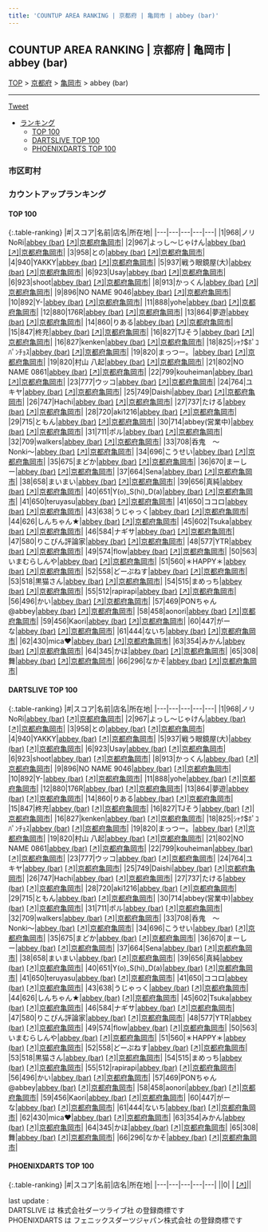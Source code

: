 ```yaml
---
title: 'COUNTUP AREA RANKING | 京都府 | 亀岡市 | abbey (bar)'
---
```

## COUNTUP AREA RANKING | 京都府 | 亀岡市 | abbey (bar)

[TOP](/darts/rank/) > [京都府](/darts/rank/京都府/) > [亀岡市](/darts/rank/京都府/亀岡市/) > abbey (bar)

___

<a href="https://twitter.com/share?ref_src=twsrc%5Etfw" data-text="COUNTUP AREA RANKING | 京都府亀岡市abbey (bar)" class="twitter-share-button" data-hashtags="DARTSLIVE,PHOENIXDARTS,darts,ダーツ" data-show-count="false">Tweet</a>

* [ランキング](#カウントアップランキング)
    * [TOP 100](#top-100)
    * [DARTSLIVE TOP 100](#dartslive-top-100)
    * [PHOENIXDARTS TOP 100](#phoenixdarts-top-100)

### 市区町村

<ul>

</ul>

### カウントアップランキング

#### TOP 100



{:.table-ranking}
|#|スコア|名前|店名|所在地|
|---|---|---|---|---|
|1|968|<span class="rank-name-dl">ノリNoRi</span>|<a href="/darts/rank/shops/89675e52c0843d3758d385ea46352d8f.html">abbey (bar)</a> <a href="https://search.dartslive.com/jp/shop/89675e52c0843d3758d385ea46352d8f">[↗]</a>|<a href="/darts/rank/京都府/亀岡市">京都府亀岡市</a>|
|2|967|<span class="rank-name-dl">よっし～じゃけん</span>|<a href="/darts/rank/shops/89675e52c0843d3758d385ea46352d8f.html">abbey (bar)</a> <a href="https://search.dartslive.com/jp/shop/89675e52c0843d3758d385ea46352d8f">[↗]</a>|<a href="/darts/rank/京都府/亀岡市">京都府亀岡市</a>|
|3|958|<span class="rank-name-dl">との</span>|<a href="/darts/rank/shops/89675e52c0843d3758d385ea46352d8f.html">abbey (bar)</a> <a href="https://search.dartslive.com/jp/shop/89675e52c0843d3758d385ea46352d8f">[↗]</a>|<a href="/darts/rank/京都府/亀岡市">京都府亀岡市</a>|
|4|940|<span class="rank-name-dl">YAKKY</span>|<a href="/darts/rank/shops/89675e52c0843d3758d385ea46352d8f.html">abbey (bar)</a> <a href="https://search.dartslive.com/jp/shop/89675e52c0843d3758d385ea46352d8f">[↗]</a>|<a href="/darts/rank/京都府/亀岡市">京都府亀岡市</a>|
|5|937|<span class="rank-name-dl">戦う眼鏡屋(大)</span>|<a href="/darts/rank/shops/89675e52c0843d3758d385ea46352d8f.html">abbey (bar)</a> <a href="https://search.dartslive.com/jp/shop/89675e52c0843d3758d385ea46352d8f">[↗]</a>|<a href="/darts/rank/京都府/亀岡市">京都府亀岡市</a>|
|6|923|<span class="rank-name-dl">Usay</span>|<a href="/darts/rank/shops/89675e52c0843d3758d385ea46352d8f.html">abbey (bar)</a> <a href="https://search.dartslive.com/jp/shop/89675e52c0843d3758d385ea46352d8f">[↗]</a>|<a href="/darts/rank/京都府/亀岡市">京都府亀岡市</a>|
|6|923|<span class="rank-name-dl">shoot</span>|<a href="/darts/rank/shops/89675e52c0843d3758d385ea46352d8f.html">abbey (bar)</a> <a href="https://search.dartslive.com/jp/shop/89675e52c0843d3758d385ea46352d8f">[↗]</a>|<a href="/darts/rank/京都府/亀岡市">京都府亀岡市</a>|
|8|913|<span class="rank-name-dl">かっくん</span>|<a href="/darts/rank/shops/89675e52c0843d3758d385ea46352d8f.html">abbey (bar)</a> <a href="https://search.dartslive.com/jp/shop/89675e52c0843d3758d385ea46352d8f">[↗]</a>|<a href="/darts/rank/京都府/亀岡市">京都府亀岡市</a>|
|9|896|<span class="rank-name-dl">NO NAME 9046</span>|<a href="/darts/rank/shops/89675e52c0843d3758d385ea46352d8f.html">abbey (bar)</a> <a href="https://search.dartslive.com/jp/shop/89675e52c0843d3758d385ea46352d8f">[↗]</a>|<a href="/darts/rank/京都府/亀岡市">京都府亀岡市</a>|
|10|892|<span class="rank-name-dl">Y-</span>|<a href="/darts/rank/shops/89675e52c0843d3758d385ea46352d8f.html">abbey (bar)</a> <a href="https://search.dartslive.com/jp/shop/89675e52c0843d3758d385ea46352d8f">[↗]</a>|<a href="/darts/rank/京都府/亀岡市">京都府亀岡市</a>|
|11|888|<span class="rank-name-dl">yohe</span>|<a href="/darts/rank/shops/89675e52c0843d3758d385ea46352d8f.html">abbey (bar)</a> <a href="https://search.dartslive.com/jp/shop/89675e52c0843d3758d385ea46352d8f">[↗]</a>|<a href="/darts/rank/京都府/亀岡市">京都府亀岡市</a>|
|12|880|<span class="rank-name-dl">176R</span>|<a href="/darts/rank/shops/89675e52c0843d3758d385ea46352d8f.html">abbey (bar)</a> <a href="https://search.dartslive.com/jp/shop/89675e52c0843d3758d385ea46352d8f">[↗]</a>|<a href="/darts/rank/京都府/亀岡市">京都府亀岡市</a>|
|13|864|<span class="rank-name-dl">夢遊</span>|<a href="/darts/rank/shops/89675e52c0843d3758d385ea46352d8f.html">abbey (bar)</a> <a href="https://search.dartslive.com/jp/shop/89675e52c0843d3758d385ea46352d8f">[↗]</a>|<a href="/darts/rank/京都府/亀岡市">京都府亀岡市</a>|
|14|860|<span class="rank-name-dl">りある</span>|<a href="/darts/rank/shops/89675e52c0843d3758d385ea46352d8f.html">abbey (bar)</a> <a href="https://search.dartslive.com/jp/shop/89675e52c0843d3758d385ea46352d8f">[↗]</a>|<a href="/darts/rank/京都府/亀岡市">京都府亀岡市</a>|
|15|847|<span class="rank-name-dl">柊充</span>|<a href="/darts/rank/shops/89675e52c0843d3758d385ea46352d8f.html">abbey (bar)</a> <a href="https://search.dartslive.com/jp/shop/89675e52c0843d3758d385ea46352d8f">[↗]</a>|<a href="/darts/rank/京都府/亀岡市">京都府亀岡市</a>|
|16|827|<span class="rank-name-dl">TJそう</span>|<a href="/darts/rank/shops/89675e52c0843d3758d385ea46352d8f.html">abbey (bar)</a> <a href="https://search.dartslive.com/jp/shop/89675e52c0843d3758d385ea46352d8f">[↗]</a>|<a href="/darts/rank/京都府/亀岡市">京都府亀岡市</a>|
|16|827|<span class="rank-name-dl">kenken</span>|<a href="/darts/rank/shops/89675e52c0843d3758d385ea46352d8f.html">abbey (bar)</a> <a href="https://search.dartslive.com/jp/shop/89675e52c0843d3758d385ea46352d8f">[↗]</a>|<a href="/darts/rank/京都府/亀岡市">京都府亀岡市</a>|
|18|825|<span class="rank-name-dl">ｼｬｸ$ﾎﾟｺﾊﾟﾝﾁｮｽ</span>|<a href="/darts/rank/shops/89675e52c0843d3758d385ea46352d8f.html">abbey (bar)</a> <a href="https://search.dartslive.com/jp/shop/89675e52c0843d3758d385ea46352d8f">[↗]</a>|<a href="/darts/rank/京都府/亀岡市">京都府亀岡市</a>|
|19|820|<span class="rank-name-dl">まっつー。</span>|<a href="/darts/rank/shops/89675e52c0843d3758d385ea46352d8f.html">abbey (bar)</a> <a href="https://search.dartslive.com/jp/shop/89675e52c0843d3758d385ea46352d8f">[↗]</a>|<a href="/darts/rank/京都府/亀岡市">京都府亀岡市</a>|
|19|820|<span class="rank-name-dl">村山 八起</span>|<a href="/darts/rank/shops/89675e52c0843d3758d385ea46352d8f.html">abbey (bar)</a> <a href="https://search.dartslive.com/jp/shop/89675e52c0843d3758d385ea46352d8f">[↗]</a>|<a href="/darts/rank/京都府/亀岡市">京都府亀岡市</a>|
|21|802|<span class="rank-name-dl">NO NAME 0861</span>|<a href="/darts/rank/shops/89675e52c0843d3758d385ea46352d8f.html">abbey (bar)</a> <a href="https://search.dartslive.com/jp/shop/89675e52c0843d3758d385ea46352d8f">[↗]</a>|<a href="/darts/rank/京都府/亀岡市">京都府亀岡市</a>|
|22|799|<span class="rank-name-dl">kouheiman</span>|<a href="/darts/rank/shops/89675e52c0843d3758d385ea46352d8f.html">abbey (bar)</a> <a href="https://search.dartslive.com/jp/shop/89675e52c0843d3758d385ea46352d8f">[↗]</a>|<a href="/darts/rank/京都府/亀岡市">京都府亀岡市</a>|
|23|777|<span class="rank-name-dl">ウッコ</span>|<a href="/darts/rank/shops/89675e52c0843d3758d385ea46352d8f.html">abbey (bar)</a> <a href="https://search.dartslive.com/jp/shop/89675e52c0843d3758d385ea46352d8f">[↗]</a>|<a href="/darts/rank/京都府/亀岡市">京都府亀岡市</a>|
|24|764|<span class="rank-name-dl">ユキヤ</span>|<a href="/darts/rank/shops/89675e52c0843d3758d385ea46352d8f.html">abbey (bar)</a> <a href="https://search.dartslive.com/jp/shop/89675e52c0843d3758d385ea46352d8f">[↗]</a>|<a href="/darts/rank/京都府/亀岡市">京都府亀岡市</a>|
|25|749|<span class="rank-name-dl">Daishi</span>|<a href="/darts/rank/shops/89675e52c0843d3758d385ea46352d8f.html">abbey (bar)</a> <a href="https://search.dartslive.com/jp/shop/89675e52c0843d3758d385ea46352d8f">[↗]</a>|<a href="/darts/rank/京都府/亀岡市">京都府亀岡市</a>|
|26|747|<span class="rank-name-dl">Hachi</span>|<a href="/darts/rank/shops/89675e52c0843d3758d385ea46352d8f.html">abbey (bar)</a> <a href="https://search.dartslive.com/jp/shop/89675e52c0843d3758d385ea46352d8f">[↗]</a>|<a href="/darts/rank/京都府/亀岡市">京都府亀岡市</a>|
|27|737|<span class="rank-name-dl">たける</span>|<a href="/darts/rank/shops/89675e52c0843d3758d385ea46352d8f.html">abbey (bar)</a> <a href="https://search.dartslive.com/jp/shop/89675e52c0843d3758d385ea46352d8f">[↗]</a>|<a href="/darts/rank/京都府/亀岡市">京都府亀岡市</a>|
|28|720|<span class="rank-name-dl">aki1216</span>|<a href="/darts/rank/shops/89675e52c0843d3758d385ea46352d8f.html">abbey (bar)</a> <a href="https://search.dartslive.com/jp/shop/89675e52c0843d3758d385ea46352d8f">[↗]</a>|<a href="/darts/rank/京都府/亀岡市">京都府亀岡市</a>|
|29|715|<span class="rank-name-dl">ともん</span>|<a href="/darts/rank/shops/89675e52c0843d3758d385ea46352d8f.html">abbey (bar)</a> <a href="https://search.dartslive.com/jp/shop/89675e52c0843d3758d385ea46352d8f">[↗]</a>|<a href="/darts/rank/京都府/亀岡市">京都府亀岡市</a>|
|30|714|<span class="rank-name-dl">abbey(営業中)</span>|<a href="/darts/rank/shops/89675e52c0843d3758d385ea46352d8f.html">abbey (bar)</a> <a href="https://search.dartslive.com/jp/shop/89675e52c0843d3758d385ea46352d8f">[↗]</a>|<a href="/darts/rank/京都府/亀岡市">京都府亀岡市</a>|
|31|711|<span class="rank-name-dl">ポル</span>|<a href="/darts/rank/shops/89675e52c0843d3758d385ea46352d8f.html">abbey (bar)</a> <a href="https://search.dartslive.com/jp/shop/89675e52c0843d3758d385ea46352d8f">[↗]</a>|<a href="/darts/rank/京都府/亀岡市">京都府亀岡市</a>|
|32|709|<span class="rank-name-dl">walkers</span>|<a href="/darts/rank/shops/89675e52c0843d3758d385ea46352d8f.html">abbey (bar)</a> <a href="https://search.dartslive.com/jp/shop/89675e52c0843d3758d385ea46352d8f">[↗]</a>|<a href="/darts/rank/京都府/亀岡市">京都府亀岡市</a>|
|33|708|<span class="rank-name-dl">呑鬼　〜Nonki〜</span>|<a href="/darts/rank/shops/89675e52c0843d3758d385ea46352d8f.html">abbey (bar)</a> <a href="https://search.dartslive.com/jp/shop/89675e52c0843d3758d385ea46352d8f">[↗]</a>|<a href="/darts/rank/京都府/亀岡市">京都府亀岡市</a>|
|34|696|<span class="rank-name-dl">こうせい</span>|<a href="/darts/rank/shops/89675e52c0843d3758d385ea46352d8f.html">abbey (bar)</a> <a href="https://search.dartslive.com/jp/shop/89675e52c0843d3758d385ea46352d8f">[↗]</a>|<a href="/darts/rank/京都府/亀岡市">京都府亀岡市</a>|
|35|675|<span class="rank-name-dl">まどか</span>|<a href="/darts/rank/shops/89675e52c0843d3758d385ea46352d8f.html">abbey (bar)</a> <a href="https://search.dartslive.com/jp/shop/89675e52c0843d3758d385ea46352d8f">[↗]</a>|<a href="/darts/rank/京都府/亀岡市">京都府亀岡市</a>|
|36|670|<span class="rank-name-dl">まーしー</span>|<a href="/darts/rank/shops/89675e52c0843d3758d385ea46352d8f.html">abbey (bar)</a> <a href="https://search.dartslive.com/jp/shop/89675e52c0843d3758d385ea46352d8f">[↗]</a>|<a href="/darts/rank/京都府/亀岡市">京都府亀岡市</a>|
|37|664|<span class="rank-name-dl">Sena</span>|<a href="/darts/rank/shops/89675e52c0843d3758d385ea46352d8f.html">abbey (bar)</a> <a href="https://search.dartslive.com/jp/shop/89675e52c0843d3758d385ea46352d8f">[↗]</a>|<a href="/darts/rank/京都府/亀岡市">京都府亀岡市</a>|
|38|658|<span class="rank-name-dl">まいまい</span>|<a href="/darts/rank/shops/89675e52c0843d3758d385ea46352d8f.html">abbey (bar)</a> <a href="https://search.dartslive.com/jp/shop/89675e52c0843d3758d385ea46352d8f">[↗]</a>|<a href="/darts/rank/京都府/亀岡市">京都府亀岡市</a>|
|39|656|<span class="rank-name-dl">真純</span>|<a href="/darts/rank/shops/89675e52c0843d3758d385ea46352d8f.html">abbey (bar)</a> <a href="https://search.dartslive.com/jp/shop/89675e52c0843d3758d385ea46352d8f">[↗]</a>|<a href="/darts/rank/京都府/亀岡市">京都府亀岡市</a>|
|40|651|<span class="rank-name-dl">Y(o)_S(hi)_D(a)</span>|<a href="/darts/rank/shops/89675e52c0843d3758d385ea46352d8f.html">abbey (bar)</a> <a href="https://search.dartslive.com/jp/shop/89675e52c0843d3758d385ea46352d8f">[↗]</a>|<a href="/darts/rank/京都府/亀岡市">京都府亀岡市</a>|
|41|650|<span class="rank-name-dl">teruyasu</span>|<a href="/darts/rank/shops/89675e52c0843d3758d385ea46352d8f.html">abbey (bar)</a> <a href="https://search.dartslive.com/jp/shop/89675e52c0843d3758d385ea46352d8f">[↗]</a>|<a href="/darts/rank/京都府/亀岡市">京都府亀岡市</a>|
|41|650|<span class="rank-name-dl">ココロ</span>|<a href="/darts/rank/shops/89675e52c0843d3758d385ea46352d8f.html">abbey (bar)</a> <a href="https://search.dartslive.com/jp/shop/89675e52c0843d3758d385ea46352d8f">[↗]</a>|<a href="/darts/rank/京都府/亀岡市">京都府亀岡市</a>|
|43|638|<span class="rank-name-dl">うじゃっく</span>|<a href="/darts/rank/shops/89675e52c0843d3758d385ea46352d8f.html">abbey (bar)</a> <a href="https://search.dartslive.com/jp/shop/89675e52c0843d3758d385ea46352d8f">[↗]</a>|<a href="/darts/rank/京都府/亀岡市">京都府亀岡市</a>|
|44|626|<span class="rank-name-dl">しんちゃん★</span>|<a href="/darts/rank/shops/89675e52c0843d3758d385ea46352d8f.html">abbey (bar)</a> <a href="https://search.dartslive.com/jp/shop/89675e52c0843d3758d385ea46352d8f">[↗]</a>|<a href="/darts/rank/京都府/亀岡市">京都府亀岡市</a>|
|45|602|<span class="rank-name-dl">Tsuka</span>|<a href="/darts/rank/shops/89675e52c0843d3758d385ea46352d8f.html">abbey (bar)</a> <a href="https://search.dartslive.com/jp/shop/89675e52c0843d3758d385ea46352d8f">[↗]</a>|<a href="/darts/rank/京都府/亀岡市">京都府亀岡市</a>|
|46|584|<span class="rank-name-dl">ナギサ</span>|<a href="/darts/rank/shops/89675e52c0843d3758d385ea46352d8f.html">abbey (bar)</a> <a href="https://search.dartslive.com/jp/shop/89675e52c0843d3758d385ea46352d8f">[↗]</a>|<a href="/darts/rank/京都府/亀岡市">京都府亀岡市</a>|
|47|580|<span class="rank-name-dl">りこぴん評論家</span>|<a href="/darts/rank/shops/89675e52c0843d3758d385ea46352d8f.html">abbey (bar)</a> <a href="https://search.dartslive.com/jp/shop/89675e52c0843d3758d385ea46352d8f">[↗]</a>|<a href="/darts/rank/京都府/亀岡市">京都府亀岡市</a>|
|48|577|<span class="rank-name-dl">YTR</span>|<a href="/darts/rank/shops/89675e52c0843d3758d385ea46352d8f.html">abbey (bar)</a> <a href="https://search.dartslive.com/jp/shop/89675e52c0843d3758d385ea46352d8f">[↗]</a>|<a href="/darts/rank/京都府/亀岡市">京都府亀岡市</a>|
|49|574|<span class="rank-name-dl">flow</span>|<a href="/darts/rank/shops/89675e52c0843d3758d385ea46352d8f.html">abbey (bar)</a> <a href="https://search.dartslive.com/jp/shop/89675e52c0843d3758d385ea46352d8f">[↗]</a>|<a href="/darts/rank/京都府/亀岡市">京都府亀岡市</a>|
|50|563|<span class="rank-name-dl">いまむらしんや</span>|<a href="/darts/rank/shops/89675e52c0843d3758d385ea46352d8f.html">abbey (bar)</a> <a href="https://search.dartslive.com/jp/shop/89675e52c0843d3758d385ea46352d8f">[↗]</a>|<a href="/darts/rank/京都府/亀岡市">京都府亀岡市</a>|
|51|560|<span class="rank-name-dl">＊HAPPY＊</span>|<a href="/darts/rank/shops/89675e52c0843d3758d385ea46352d8f.html">abbey (bar)</a> <a href="https://search.dartslive.com/jp/shop/89675e52c0843d3758d385ea46352d8f">[↗]</a>|<a href="/darts/rank/京都府/亀岡市">京都府亀岡市</a>|
|52|558|<span class="rank-name-dl">どーぷねす</span>|<a href="/darts/rank/shops/89675e52c0843d3758d385ea46352d8f.html">abbey (bar)</a> <a href="https://search.dartslive.com/jp/shop/89675e52c0843d3758d385ea46352d8f">[↗]</a>|<a href="/darts/rank/京都府/亀岡市">京都府亀岡市</a>|
|53|518|<span class="rank-name-dl">黒猫さん</span>|<a href="/darts/rank/shops/89675e52c0843d3758d385ea46352d8f.html">abbey (bar)</a> <a href="https://search.dartslive.com/jp/shop/89675e52c0843d3758d385ea46352d8f">[↗]</a>|<a href="/darts/rank/京都府/亀岡市">京都府亀岡市</a>|
|54|515|<span class="rank-name-dl">まめっち</span>|<a href="/darts/rank/shops/89675e52c0843d3758d385ea46352d8f.html">abbey (bar)</a> <a href="https://search.dartslive.com/jp/shop/89675e52c0843d3758d385ea46352d8f">[↗]</a>|<a href="/darts/rank/京都府/亀岡市">京都府亀岡市</a>|
|55|512|<span class="rank-name-dl">rapirapi</span>|<a href="/darts/rank/shops/89675e52c0843d3758d385ea46352d8f.html">abbey (bar)</a> <a href="https://search.dartslive.com/jp/shop/89675e52c0843d3758d385ea46352d8f">[↗]</a>|<a href="/darts/rank/京都府/亀岡市">京都府亀岡市</a>|
|56|496|<span class="rank-name-dl">かい</span>|<a href="/darts/rank/shops/89675e52c0843d3758d385ea46352d8f.html">abbey (bar)</a> <a href="https://search.dartslive.com/jp/shop/89675e52c0843d3758d385ea46352d8f">[↗]</a>|<a href="/darts/rank/京都府/亀岡市">京都府亀岡市</a>|
|57|469|<span class="rank-name-dl">PONちゃん@abbey</span>|<a href="/darts/rank/shops/89675e52c0843d3758d385ea46352d8f.html">abbey (bar)</a> <a href="https://search.dartslive.com/jp/shop/89675e52c0843d3758d385ea46352d8f">[↗]</a>|<a href="/darts/rank/京都府/亀岡市">京都府亀岡市</a>|
|58|458|<span class="rank-name-dl">aonori</span>|<a href="/darts/rank/shops/89675e52c0843d3758d385ea46352d8f.html">abbey (bar)</a> <a href="https://search.dartslive.com/jp/shop/89675e52c0843d3758d385ea46352d8f">[↗]</a>|<a href="/darts/rank/京都府/亀岡市">京都府亀岡市</a>|
|59|456|<span class="rank-name-dl">Kaori</span>|<a href="/darts/rank/shops/89675e52c0843d3758d385ea46352d8f.html">abbey (bar)</a> <a href="https://search.dartslive.com/jp/shop/89675e52c0843d3758d385ea46352d8f">[↗]</a>|<a href="/darts/rank/京都府/亀岡市">京都府亀岡市</a>|
|60|447|<span class="rank-name-dl">がーな</span>|<a href="/darts/rank/shops/89675e52c0843d3758d385ea46352d8f.html">abbey (bar)</a> <a href="https://search.dartslive.com/jp/shop/89675e52c0843d3758d385ea46352d8f">[↗]</a>|<a href="/darts/rank/京都府/亀岡市">京都府亀岡市</a>|
|61|444|<span class="rank-name-dl">ないち</span>|<a href="/darts/rank/shops/89675e52c0843d3758d385ea46352d8f.html">abbey (bar)</a> <a href="https://search.dartslive.com/jp/shop/89675e52c0843d3758d385ea46352d8f">[↗]</a>|<a href="/darts/rank/京都府/亀岡市">京都府亀岡市</a>|
|62|430|<span class="rank-name-dl">mica❤︎</span>|<a href="/darts/rank/shops/89675e52c0843d3758d385ea46352d8f.html">abbey (bar)</a> <a href="https://search.dartslive.com/jp/shop/89675e52c0843d3758d385ea46352d8f">[↗]</a>|<a href="/darts/rank/京都府/亀岡市">京都府亀岡市</a>|
|63|354|<span class="rank-name-dl">みかん</span>|<a href="/darts/rank/shops/89675e52c0843d3758d385ea46352d8f.html">abbey (bar)</a> <a href="https://search.dartslive.com/jp/shop/89675e52c0843d3758d385ea46352d8f">[↗]</a>|<a href="/darts/rank/京都府/亀岡市">京都府亀岡市</a>|
|64|345|<span class="rank-name-dl">かほ</span>|<a href="/darts/rank/shops/89675e52c0843d3758d385ea46352d8f.html">abbey (bar)</a> <a href="https://search.dartslive.com/jp/shop/89675e52c0843d3758d385ea46352d8f">[↗]</a>|<a href="/darts/rank/京都府/亀岡市">京都府亀岡市</a>|
|65|308|<span class="rank-name-dl">舞</span>|<a href="/darts/rank/shops/89675e52c0843d3758d385ea46352d8f.html">abbey (bar)</a> <a href="https://search.dartslive.com/jp/shop/89675e52c0843d3758d385ea46352d8f">[↗]</a>|<a href="/darts/rank/京都府/亀岡市">京都府亀岡市</a>|
|66|296|<span class="rank-name-dl">なかそ</span>|<a href="/darts/rank/shops/89675e52c0843d3758d385ea46352d8f.html">abbey (bar)</a> <a href="https://search.dartslive.com/jp/shop/89675e52c0843d3758d385ea46352d8f">[↗]</a>|<a href="/darts/rank/京都府/亀岡市">京都府亀岡市</a>|


#### DARTSLIVE TOP 100



{:.table-ranking}
|#|スコア|名前|店名|所在地|
|---|---|---|---|---|
|1|968|<span class="rank-name-dl">ノリNoRi</span>|<a href="/darts/rank/shops/89675e52c0843d3758d385ea46352d8f.html">abbey (bar)</a> <a href="https://search.dartslive.com/jp/shop/89675e52c0843d3758d385ea46352d8f">[↗]</a>|<a href="/darts/rank/京都府/亀岡市">京都府亀岡市</a>|
|2|967|<span class="rank-name-dl">よっし～じゃけん</span>|<a href="/darts/rank/shops/89675e52c0843d3758d385ea46352d8f.html">abbey (bar)</a> <a href="https://search.dartslive.com/jp/shop/89675e52c0843d3758d385ea46352d8f">[↗]</a>|<a href="/darts/rank/京都府/亀岡市">京都府亀岡市</a>|
|3|958|<span class="rank-name-dl">との</span>|<a href="/darts/rank/shops/89675e52c0843d3758d385ea46352d8f.html">abbey (bar)</a> <a href="https://search.dartslive.com/jp/shop/89675e52c0843d3758d385ea46352d8f">[↗]</a>|<a href="/darts/rank/京都府/亀岡市">京都府亀岡市</a>|
|4|940|<span class="rank-name-dl">YAKKY</span>|<a href="/darts/rank/shops/89675e52c0843d3758d385ea46352d8f.html">abbey (bar)</a> <a href="https://search.dartslive.com/jp/shop/89675e52c0843d3758d385ea46352d8f">[↗]</a>|<a href="/darts/rank/京都府/亀岡市">京都府亀岡市</a>|
|5|937|<span class="rank-name-dl">戦う眼鏡屋(大)</span>|<a href="/darts/rank/shops/89675e52c0843d3758d385ea46352d8f.html">abbey (bar)</a> <a href="https://search.dartslive.com/jp/shop/89675e52c0843d3758d385ea46352d8f">[↗]</a>|<a href="/darts/rank/京都府/亀岡市">京都府亀岡市</a>|
|6|923|<span class="rank-name-dl">Usay</span>|<a href="/darts/rank/shops/89675e52c0843d3758d385ea46352d8f.html">abbey (bar)</a> <a href="https://search.dartslive.com/jp/shop/89675e52c0843d3758d385ea46352d8f">[↗]</a>|<a href="/darts/rank/京都府/亀岡市">京都府亀岡市</a>|
|6|923|<span class="rank-name-dl">shoot</span>|<a href="/darts/rank/shops/89675e52c0843d3758d385ea46352d8f.html">abbey (bar)</a> <a href="https://search.dartslive.com/jp/shop/89675e52c0843d3758d385ea46352d8f">[↗]</a>|<a href="/darts/rank/京都府/亀岡市">京都府亀岡市</a>|
|8|913|<span class="rank-name-dl">かっくん</span>|<a href="/darts/rank/shops/89675e52c0843d3758d385ea46352d8f.html">abbey (bar)</a> <a href="https://search.dartslive.com/jp/shop/89675e52c0843d3758d385ea46352d8f">[↗]</a>|<a href="/darts/rank/京都府/亀岡市">京都府亀岡市</a>|
|9|896|<span class="rank-name-dl">NO NAME 9046</span>|<a href="/darts/rank/shops/89675e52c0843d3758d385ea46352d8f.html">abbey (bar)</a> <a href="https://search.dartslive.com/jp/shop/89675e52c0843d3758d385ea46352d8f">[↗]</a>|<a href="/darts/rank/京都府/亀岡市">京都府亀岡市</a>|
|10|892|<span class="rank-name-dl">Y-</span>|<a href="/darts/rank/shops/89675e52c0843d3758d385ea46352d8f.html">abbey (bar)</a> <a href="https://search.dartslive.com/jp/shop/89675e52c0843d3758d385ea46352d8f">[↗]</a>|<a href="/darts/rank/京都府/亀岡市">京都府亀岡市</a>|
|11|888|<span class="rank-name-dl">yohe</span>|<a href="/darts/rank/shops/89675e52c0843d3758d385ea46352d8f.html">abbey (bar)</a> <a href="https://search.dartslive.com/jp/shop/89675e52c0843d3758d385ea46352d8f">[↗]</a>|<a href="/darts/rank/京都府/亀岡市">京都府亀岡市</a>|
|12|880|<span class="rank-name-dl">176R</span>|<a href="/darts/rank/shops/89675e52c0843d3758d385ea46352d8f.html">abbey (bar)</a> <a href="https://search.dartslive.com/jp/shop/89675e52c0843d3758d385ea46352d8f">[↗]</a>|<a href="/darts/rank/京都府/亀岡市">京都府亀岡市</a>|
|13|864|<span class="rank-name-dl">夢遊</span>|<a href="/darts/rank/shops/89675e52c0843d3758d385ea46352d8f.html">abbey (bar)</a> <a href="https://search.dartslive.com/jp/shop/89675e52c0843d3758d385ea46352d8f">[↗]</a>|<a href="/darts/rank/京都府/亀岡市">京都府亀岡市</a>|
|14|860|<span class="rank-name-dl">りある</span>|<a href="/darts/rank/shops/89675e52c0843d3758d385ea46352d8f.html">abbey (bar)</a> <a href="https://search.dartslive.com/jp/shop/89675e52c0843d3758d385ea46352d8f">[↗]</a>|<a href="/darts/rank/京都府/亀岡市">京都府亀岡市</a>|
|15|847|<span class="rank-name-dl">柊充</span>|<a href="/darts/rank/shops/89675e52c0843d3758d385ea46352d8f.html">abbey (bar)</a> <a href="https://search.dartslive.com/jp/shop/89675e52c0843d3758d385ea46352d8f">[↗]</a>|<a href="/darts/rank/京都府/亀岡市">京都府亀岡市</a>|
|16|827|<span class="rank-name-dl">TJそう</span>|<a href="/darts/rank/shops/89675e52c0843d3758d385ea46352d8f.html">abbey (bar)</a> <a href="https://search.dartslive.com/jp/shop/89675e52c0843d3758d385ea46352d8f">[↗]</a>|<a href="/darts/rank/京都府/亀岡市">京都府亀岡市</a>|
|16|827|<span class="rank-name-dl">kenken</span>|<a href="/darts/rank/shops/89675e52c0843d3758d385ea46352d8f.html">abbey (bar)</a> <a href="https://search.dartslive.com/jp/shop/89675e52c0843d3758d385ea46352d8f">[↗]</a>|<a href="/darts/rank/京都府/亀岡市">京都府亀岡市</a>|
|18|825|<span class="rank-name-dl">ｼｬｸ$ﾎﾟｺﾊﾟﾝﾁｮｽ</span>|<a href="/darts/rank/shops/89675e52c0843d3758d385ea46352d8f.html">abbey (bar)</a> <a href="https://search.dartslive.com/jp/shop/89675e52c0843d3758d385ea46352d8f">[↗]</a>|<a href="/darts/rank/京都府/亀岡市">京都府亀岡市</a>|
|19|820|<span class="rank-name-dl">まっつー。</span>|<a href="/darts/rank/shops/89675e52c0843d3758d385ea46352d8f.html">abbey (bar)</a> <a href="https://search.dartslive.com/jp/shop/89675e52c0843d3758d385ea46352d8f">[↗]</a>|<a href="/darts/rank/京都府/亀岡市">京都府亀岡市</a>|
|19|820|<span class="rank-name-dl">村山 八起</span>|<a href="/darts/rank/shops/89675e52c0843d3758d385ea46352d8f.html">abbey (bar)</a> <a href="https://search.dartslive.com/jp/shop/89675e52c0843d3758d385ea46352d8f">[↗]</a>|<a href="/darts/rank/京都府/亀岡市">京都府亀岡市</a>|
|21|802|<span class="rank-name-dl">NO NAME 0861</span>|<a href="/darts/rank/shops/89675e52c0843d3758d385ea46352d8f.html">abbey (bar)</a> <a href="https://search.dartslive.com/jp/shop/89675e52c0843d3758d385ea46352d8f">[↗]</a>|<a href="/darts/rank/京都府/亀岡市">京都府亀岡市</a>|
|22|799|<span class="rank-name-dl">kouheiman</span>|<a href="/darts/rank/shops/89675e52c0843d3758d385ea46352d8f.html">abbey (bar)</a> <a href="https://search.dartslive.com/jp/shop/89675e52c0843d3758d385ea46352d8f">[↗]</a>|<a href="/darts/rank/京都府/亀岡市">京都府亀岡市</a>|
|23|777|<span class="rank-name-dl">ウッコ</span>|<a href="/darts/rank/shops/89675e52c0843d3758d385ea46352d8f.html">abbey (bar)</a> <a href="https://search.dartslive.com/jp/shop/89675e52c0843d3758d385ea46352d8f">[↗]</a>|<a href="/darts/rank/京都府/亀岡市">京都府亀岡市</a>|
|24|764|<span class="rank-name-dl">ユキヤ</span>|<a href="/darts/rank/shops/89675e52c0843d3758d385ea46352d8f.html">abbey (bar)</a> <a href="https://search.dartslive.com/jp/shop/89675e52c0843d3758d385ea46352d8f">[↗]</a>|<a href="/darts/rank/京都府/亀岡市">京都府亀岡市</a>|
|25|749|<span class="rank-name-dl">Daishi</span>|<a href="/darts/rank/shops/89675e52c0843d3758d385ea46352d8f.html">abbey (bar)</a> <a href="https://search.dartslive.com/jp/shop/89675e52c0843d3758d385ea46352d8f">[↗]</a>|<a href="/darts/rank/京都府/亀岡市">京都府亀岡市</a>|
|26|747|<span class="rank-name-dl">Hachi</span>|<a href="/darts/rank/shops/89675e52c0843d3758d385ea46352d8f.html">abbey (bar)</a> <a href="https://search.dartslive.com/jp/shop/89675e52c0843d3758d385ea46352d8f">[↗]</a>|<a href="/darts/rank/京都府/亀岡市">京都府亀岡市</a>|
|27|737|<span class="rank-name-dl">たける</span>|<a href="/darts/rank/shops/89675e52c0843d3758d385ea46352d8f.html">abbey (bar)</a> <a href="https://search.dartslive.com/jp/shop/89675e52c0843d3758d385ea46352d8f">[↗]</a>|<a href="/darts/rank/京都府/亀岡市">京都府亀岡市</a>|
|28|720|<span class="rank-name-dl">aki1216</span>|<a href="/darts/rank/shops/89675e52c0843d3758d385ea46352d8f.html">abbey (bar)</a> <a href="https://search.dartslive.com/jp/shop/89675e52c0843d3758d385ea46352d8f">[↗]</a>|<a href="/darts/rank/京都府/亀岡市">京都府亀岡市</a>|
|29|715|<span class="rank-name-dl">ともん</span>|<a href="/darts/rank/shops/89675e52c0843d3758d385ea46352d8f.html">abbey (bar)</a> <a href="https://search.dartslive.com/jp/shop/89675e52c0843d3758d385ea46352d8f">[↗]</a>|<a href="/darts/rank/京都府/亀岡市">京都府亀岡市</a>|
|30|714|<span class="rank-name-dl">abbey(営業中)</span>|<a href="/darts/rank/shops/89675e52c0843d3758d385ea46352d8f.html">abbey (bar)</a> <a href="https://search.dartslive.com/jp/shop/89675e52c0843d3758d385ea46352d8f">[↗]</a>|<a href="/darts/rank/京都府/亀岡市">京都府亀岡市</a>|
|31|711|<span class="rank-name-dl">ポル</span>|<a href="/darts/rank/shops/89675e52c0843d3758d385ea46352d8f.html">abbey (bar)</a> <a href="https://search.dartslive.com/jp/shop/89675e52c0843d3758d385ea46352d8f">[↗]</a>|<a href="/darts/rank/京都府/亀岡市">京都府亀岡市</a>|
|32|709|<span class="rank-name-dl">walkers</span>|<a href="/darts/rank/shops/89675e52c0843d3758d385ea46352d8f.html">abbey (bar)</a> <a href="https://search.dartslive.com/jp/shop/89675e52c0843d3758d385ea46352d8f">[↗]</a>|<a href="/darts/rank/京都府/亀岡市">京都府亀岡市</a>|
|33|708|<span class="rank-name-dl">呑鬼　〜Nonki〜</span>|<a href="/darts/rank/shops/89675e52c0843d3758d385ea46352d8f.html">abbey (bar)</a> <a href="https://search.dartslive.com/jp/shop/89675e52c0843d3758d385ea46352d8f">[↗]</a>|<a href="/darts/rank/京都府/亀岡市">京都府亀岡市</a>|
|34|696|<span class="rank-name-dl">こうせい</span>|<a href="/darts/rank/shops/89675e52c0843d3758d385ea46352d8f.html">abbey (bar)</a> <a href="https://search.dartslive.com/jp/shop/89675e52c0843d3758d385ea46352d8f">[↗]</a>|<a href="/darts/rank/京都府/亀岡市">京都府亀岡市</a>|
|35|675|<span class="rank-name-dl">まどか</span>|<a href="/darts/rank/shops/89675e52c0843d3758d385ea46352d8f.html">abbey (bar)</a> <a href="https://search.dartslive.com/jp/shop/89675e52c0843d3758d385ea46352d8f">[↗]</a>|<a href="/darts/rank/京都府/亀岡市">京都府亀岡市</a>|
|36|670|<span class="rank-name-dl">まーしー</span>|<a href="/darts/rank/shops/89675e52c0843d3758d385ea46352d8f.html">abbey (bar)</a> <a href="https://search.dartslive.com/jp/shop/89675e52c0843d3758d385ea46352d8f">[↗]</a>|<a href="/darts/rank/京都府/亀岡市">京都府亀岡市</a>|
|37|664|<span class="rank-name-dl">Sena</span>|<a href="/darts/rank/shops/89675e52c0843d3758d385ea46352d8f.html">abbey (bar)</a> <a href="https://search.dartslive.com/jp/shop/89675e52c0843d3758d385ea46352d8f">[↗]</a>|<a href="/darts/rank/京都府/亀岡市">京都府亀岡市</a>|
|38|658|<span class="rank-name-dl">まいまい</span>|<a href="/darts/rank/shops/89675e52c0843d3758d385ea46352d8f.html">abbey (bar)</a> <a href="https://search.dartslive.com/jp/shop/89675e52c0843d3758d385ea46352d8f">[↗]</a>|<a href="/darts/rank/京都府/亀岡市">京都府亀岡市</a>|
|39|656|<span class="rank-name-dl">真純</span>|<a href="/darts/rank/shops/89675e52c0843d3758d385ea46352d8f.html">abbey (bar)</a> <a href="https://search.dartslive.com/jp/shop/89675e52c0843d3758d385ea46352d8f">[↗]</a>|<a href="/darts/rank/京都府/亀岡市">京都府亀岡市</a>|
|40|651|<span class="rank-name-dl">Y(o)_S(hi)_D(a)</span>|<a href="/darts/rank/shops/89675e52c0843d3758d385ea46352d8f.html">abbey (bar)</a> <a href="https://search.dartslive.com/jp/shop/89675e52c0843d3758d385ea46352d8f">[↗]</a>|<a href="/darts/rank/京都府/亀岡市">京都府亀岡市</a>|
|41|650|<span class="rank-name-dl">teruyasu</span>|<a href="/darts/rank/shops/89675e52c0843d3758d385ea46352d8f.html">abbey (bar)</a> <a href="https://search.dartslive.com/jp/shop/89675e52c0843d3758d385ea46352d8f">[↗]</a>|<a href="/darts/rank/京都府/亀岡市">京都府亀岡市</a>|
|41|650|<span class="rank-name-dl">ココロ</span>|<a href="/darts/rank/shops/89675e52c0843d3758d385ea46352d8f.html">abbey (bar)</a> <a href="https://search.dartslive.com/jp/shop/89675e52c0843d3758d385ea46352d8f">[↗]</a>|<a href="/darts/rank/京都府/亀岡市">京都府亀岡市</a>|
|43|638|<span class="rank-name-dl">うじゃっく</span>|<a href="/darts/rank/shops/89675e52c0843d3758d385ea46352d8f.html">abbey (bar)</a> <a href="https://search.dartslive.com/jp/shop/89675e52c0843d3758d385ea46352d8f">[↗]</a>|<a href="/darts/rank/京都府/亀岡市">京都府亀岡市</a>|
|44|626|<span class="rank-name-dl">しんちゃん★</span>|<a href="/darts/rank/shops/89675e52c0843d3758d385ea46352d8f.html">abbey (bar)</a> <a href="https://search.dartslive.com/jp/shop/89675e52c0843d3758d385ea46352d8f">[↗]</a>|<a href="/darts/rank/京都府/亀岡市">京都府亀岡市</a>|
|45|602|<span class="rank-name-dl">Tsuka</span>|<a href="/darts/rank/shops/89675e52c0843d3758d385ea46352d8f.html">abbey (bar)</a> <a href="https://search.dartslive.com/jp/shop/89675e52c0843d3758d385ea46352d8f">[↗]</a>|<a href="/darts/rank/京都府/亀岡市">京都府亀岡市</a>|
|46|584|<span class="rank-name-dl">ナギサ</span>|<a href="/darts/rank/shops/89675e52c0843d3758d385ea46352d8f.html">abbey (bar)</a> <a href="https://search.dartslive.com/jp/shop/89675e52c0843d3758d385ea46352d8f">[↗]</a>|<a href="/darts/rank/京都府/亀岡市">京都府亀岡市</a>|
|47|580|<span class="rank-name-dl">りこぴん評論家</span>|<a href="/darts/rank/shops/89675e52c0843d3758d385ea46352d8f.html">abbey (bar)</a> <a href="https://search.dartslive.com/jp/shop/89675e52c0843d3758d385ea46352d8f">[↗]</a>|<a href="/darts/rank/京都府/亀岡市">京都府亀岡市</a>|
|48|577|<span class="rank-name-dl">YTR</span>|<a href="/darts/rank/shops/89675e52c0843d3758d385ea46352d8f.html">abbey (bar)</a> <a href="https://search.dartslive.com/jp/shop/89675e52c0843d3758d385ea46352d8f">[↗]</a>|<a href="/darts/rank/京都府/亀岡市">京都府亀岡市</a>|
|49|574|<span class="rank-name-dl">flow</span>|<a href="/darts/rank/shops/89675e52c0843d3758d385ea46352d8f.html">abbey (bar)</a> <a href="https://search.dartslive.com/jp/shop/89675e52c0843d3758d385ea46352d8f">[↗]</a>|<a href="/darts/rank/京都府/亀岡市">京都府亀岡市</a>|
|50|563|<span class="rank-name-dl">いまむらしんや</span>|<a href="/darts/rank/shops/89675e52c0843d3758d385ea46352d8f.html">abbey (bar)</a> <a href="https://search.dartslive.com/jp/shop/89675e52c0843d3758d385ea46352d8f">[↗]</a>|<a href="/darts/rank/京都府/亀岡市">京都府亀岡市</a>|
|51|560|<span class="rank-name-dl">＊HAPPY＊</span>|<a href="/darts/rank/shops/89675e52c0843d3758d385ea46352d8f.html">abbey (bar)</a> <a href="https://search.dartslive.com/jp/shop/89675e52c0843d3758d385ea46352d8f">[↗]</a>|<a href="/darts/rank/京都府/亀岡市">京都府亀岡市</a>|
|52|558|<span class="rank-name-dl">どーぷねす</span>|<a href="/darts/rank/shops/89675e52c0843d3758d385ea46352d8f.html">abbey (bar)</a> <a href="https://search.dartslive.com/jp/shop/89675e52c0843d3758d385ea46352d8f">[↗]</a>|<a href="/darts/rank/京都府/亀岡市">京都府亀岡市</a>|
|53|518|<span class="rank-name-dl">黒猫さん</span>|<a href="/darts/rank/shops/89675e52c0843d3758d385ea46352d8f.html">abbey (bar)</a> <a href="https://search.dartslive.com/jp/shop/89675e52c0843d3758d385ea46352d8f">[↗]</a>|<a href="/darts/rank/京都府/亀岡市">京都府亀岡市</a>|
|54|515|<span class="rank-name-dl">まめっち</span>|<a href="/darts/rank/shops/89675e52c0843d3758d385ea46352d8f.html">abbey (bar)</a> <a href="https://search.dartslive.com/jp/shop/89675e52c0843d3758d385ea46352d8f">[↗]</a>|<a href="/darts/rank/京都府/亀岡市">京都府亀岡市</a>|
|55|512|<span class="rank-name-dl">rapirapi</span>|<a href="/darts/rank/shops/89675e52c0843d3758d385ea46352d8f.html">abbey (bar)</a> <a href="https://search.dartslive.com/jp/shop/89675e52c0843d3758d385ea46352d8f">[↗]</a>|<a href="/darts/rank/京都府/亀岡市">京都府亀岡市</a>|
|56|496|<span class="rank-name-dl">かい</span>|<a href="/darts/rank/shops/89675e52c0843d3758d385ea46352d8f.html">abbey (bar)</a> <a href="https://search.dartslive.com/jp/shop/89675e52c0843d3758d385ea46352d8f">[↗]</a>|<a href="/darts/rank/京都府/亀岡市">京都府亀岡市</a>|
|57|469|<span class="rank-name-dl">PONちゃん@abbey</span>|<a href="/darts/rank/shops/89675e52c0843d3758d385ea46352d8f.html">abbey (bar)</a> <a href="https://search.dartslive.com/jp/shop/89675e52c0843d3758d385ea46352d8f">[↗]</a>|<a href="/darts/rank/京都府/亀岡市">京都府亀岡市</a>|
|58|458|<span class="rank-name-dl">aonori</span>|<a href="/darts/rank/shops/89675e52c0843d3758d385ea46352d8f.html">abbey (bar)</a> <a href="https://search.dartslive.com/jp/shop/89675e52c0843d3758d385ea46352d8f">[↗]</a>|<a href="/darts/rank/京都府/亀岡市">京都府亀岡市</a>|
|59|456|<span class="rank-name-dl">Kaori</span>|<a href="/darts/rank/shops/89675e52c0843d3758d385ea46352d8f.html">abbey (bar)</a> <a href="https://search.dartslive.com/jp/shop/89675e52c0843d3758d385ea46352d8f">[↗]</a>|<a href="/darts/rank/京都府/亀岡市">京都府亀岡市</a>|
|60|447|<span class="rank-name-dl">がーな</span>|<a href="/darts/rank/shops/89675e52c0843d3758d385ea46352d8f.html">abbey (bar)</a> <a href="https://search.dartslive.com/jp/shop/89675e52c0843d3758d385ea46352d8f">[↗]</a>|<a href="/darts/rank/京都府/亀岡市">京都府亀岡市</a>|
|61|444|<span class="rank-name-dl">ないち</span>|<a href="/darts/rank/shops/89675e52c0843d3758d385ea46352d8f.html">abbey (bar)</a> <a href="https://search.dartslive.com/jp/shop/89675e52c0843d3758d385ea46352d8f">[↗]</a>|<a href="/darts/rank/京都府/亀岡市">京都府亀岡市</a>|
|62|430|<span class="rank-name-dl">mica❤︎</span>|<a href="/darts/rank/shops/89675e52c0843d3758d385ea46352d8f.html">abbey (bar)</a> <a href="https://search.dartslive.com/jp/shop/89675e52c0843d3758d385ea46352d8f">[↗]</a>|<a href="/darts/rank/京都府/亀岡市">京都府亀岡市</a>|
|63|354|<span class="rank-name-dl">みかん</span>|<a href="/darts/rank/shops/89675e52c0843d3758d385ea46352d8f.html">abbey (bar)</a> <a href="https://search.dartslive.com/jp/shop/89675e52c0843d3758d385ea46352d8f">[↗]</a>|<a href="/darts/rank/京都府/亀岡市">京都府亀岡市</a>|
|64|345|<span class="rank-name-dl">かほ</span>|<a href="/darts/rank/shops/89675e52c0843d3758d385ea46352d8f.html">abbey (bar)</a> <a href="https://search.dartslive.com/jp/shop/89675e52c0843d3758d385ea46352d8f">[↗]</a>|<a href="/darts/rank/京都府/亀岡市">京都府亀岡市</a>|
|65|308|<span class="rank-name-dl">舞</span>|<a href="/darts/rank/shops/89675e52c0843d3758d385ea46352d8f.html">abbey (bar)</a> <a href="https://search.dartslive.com/jp/shop/89675e52c0843d3758d385ea46352d8f">[↗]</a>|<a href="/darts/rank/京都府/亀岡市">京都府亀岡市</a>|
|66|296|<span class="rank-name-dl">なかそ</span>|<a href="/darts/rank/shops/89675e52c0843d3758d385ea46352d8f.html">abbey (bar)</a> <a href="https://search.dartslive.com/jp/shop/89675e52c0843d3758d385ea46352d8f">[↗]</a>|<a href="/darts/rank/京都府/亀岡市">京都府亀岡市</a>|


#### PHOENIXDARTS TOP 100



{:.table-ranking}
|#|スコア|名前|店名|所在地|
|---|---|---|---|---|
||0|<span class="rank-name-dl"> </span>|<a href="/darts/rank/shops/.html"></a> <a href="">[↗]</a>|<a href="/darts/rank//"></a>|


<div class="footer border-top border-gray-light mt-5 pt-3 text-right text-gray">
    last update : <span style="font-weight: italic" id="foot_last_modified"></span><br />
    DARTSLIVE は 株式会社ダーツライブ社 の登録商標です<br />
    PHOENIXDARTS は フェニックスダーツジャパン株式会社 の登録商標です<br />
</div>

<script src="https://cdnjs.cloudflare.com/ajax/libs/jquery.tablesorter/2.31.3/js/jquery.tablesorter.min.js" integrity="sha512-qzgd5cYSZcosqpzpn7zF2ZId8f/8CHmFKZ8j7mU4OUXTNRd5g+ZHBPsgKEwoqxCtdQvExE5LprwwPAgoicguNg==" crossorigin="anonymous" referrerpolicy="no-referrer"></script>
<link rel="stylesheet" href="https://cdnjs.cloudflare.com/ajax/libs/jquery.tablesorter/2.31.3/css/theme.default.min.css" integrity="sha512-wghhOJkjQX0Lh3NSWvNKeZ0ZpNn+SPVXX1Qyc9OCaogADktxrBiBdKGDoqVUOyhStvMBmJQ8ZdMHiR3wuEq8+w==" crossorigin="anonymous" referrerpolicy="no-referrer" />
<script>
$(function() {
    $(".table-ranking").tablesorter({sortList:[[0, 0]]});
    $("#foot_last_modified").text(formatDate(new Date(document.lastModified), 'yyyy-MM-dd HH:mm:ss'));
});
</script>

<script async src="https://platform.twitter.com/widgets.js" charset="utf-8"></script>